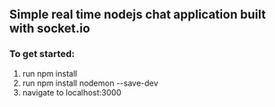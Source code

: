 ## Simple real time nodejs chat application built with socket.io

### To get started:

1. run npm install
2. run npm install nodemon --save-dev
3. navigate to localhost:3000